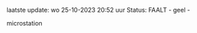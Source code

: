 laatste update: 
wo 25-10-2023 20:52   uur 
Status: FAALT - geel - 
<div class="service Y">microstation</div>